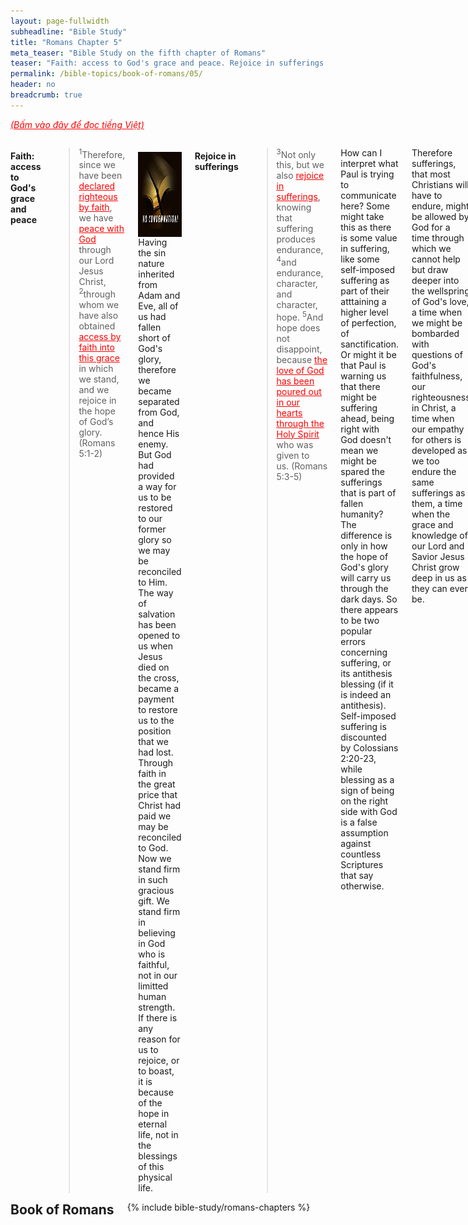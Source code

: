```yaml
---
layout: page-fullwidth
subheadline: "Bible Study"
title: "Romans Chapter 5"
meta_teaser: "Bible Study on the fifth chapter of Romans"
teaser: "Faith: access to God's grace and peace. Rejoice in sufferings. God demonstrates His love for us. Reconciliation with God. Saved by Christ's life. Death spreads to all. The Gift by the Grace of God. The reigns of sin vs. grace."
permalink: /bible-topics/book-of-romans/05/
header: no
breadcrumb: true
---
```

<!--more-->
<p style="font-style: italic;"><a style="color: #ff0000;" href="{{ site.projectname }}/hoc-kinh-thanh/sach-ro-ma/05/">(Bấm vào đây để đọc tiếng Việt)</a></p>
<div class="row">
<div class="medium-8 columns">

<!-- MAIN TEXT -->
<h4 style="text-align: left;"><strong>Faith: access to God's grace and peace</strong></h4><blockquote><sup>1</sup>Therefore, since we have been <span style="text-decoration: underline;"><span style="color: #ff0000; text-decoration: underline;">declared righteous by faith</span></span>, we have <span style="text-decoration: underline;"><span style="color: #ff0000; text-decoration: underline;">peace with God</span></span> through our Lord Jesus Christ, <sup>2</sup>through whom we have also obtained <span style="text-decoration: underline; color: #ff0000;">access by faith into this grace</span> in which we stand, and we rejoice in the hope of Godʼs glory. (Romans 5:1-2)
</blockquote>
<div>
<p>
<img alt src="/images/no-condemnation.jpg" style="border: 0px none; margin: 7px 15px 0px 0px; max-width: 100%; height: 136px; padding: 0px; float: left;">
<p style="text-align: left;"><span style="text-align: left;">Having the sin nature inherited from Adam and Eve, all of us had fallen short of God's glory, therefore we became separated from God, and hence His enemy. But God had provided a way for us to be restored to our former glory so we may be reconciled to Him. The way of salvation has been opened to us when Jesus died on the cross, became a payment to restore us to the position that we had lost. Through faith in the great price that Christ had paid we may be reconciled to God. Now we stand firm in such gracious gift. We stand firm in believing in God who is faithful, not in our limitted human strength. If there is any reason for us to rejoice, or to boast, it is because of the hope in eternal life, not in the blessings of this physical life.</span></p>
</p>
</div>
<h4 style="text-align: left;"><strong>Rejoice in sufferings</strong></h4>

<blockquote><sup>3</sup>Not only this, but we also <span style="text-decoration: underline;"><span style="color: #ff0000; text-decoration: underline;">rejoice in sufferings</span></span>, knowing that suffering produces endurance, <sup>4</sup>and endurance, character, and character, hope.&nbsp;<sup>5</sup>And hope does not disappoint, because <span style="text-decoration: underline;"><span style="color: #ff0000; text-decoration: underline;">the love of God has been poured out in our hearts through the Holy Spirit</span></span> who was given to us.&nbsp;<span style="text-align: left;">(Romans 5:3-5)</span></blockquote>

<p style="text-align: left;">How can I interpret what Paul is trying to communicate here? Some might take this as there is some value in suffering, like some self-imposed suffering as part of their atttaining a higher level of perfection, of sanctification. Or might it be that Paul is warning us that there might be suffering ahead, being right with God doesn't mean we might be spared the sufferings that is part of fallen humanity? The difference is only in how the hope of God's glory will carry us through the dark days. So there appears to be two popular errors concerning suffering, or its antithesis blessing (if it is indeed an antithesis). Self-imposed suffering is discounted by Colossians 2:20-23, while blessing as a sign of being on the right side with God is a false assumption against countless Scriptures that say otherwise.</p>
<p style="text-align: left;">Therefore sufferings, that most Christians will have to endure, might be allowed by God for a time through which we cannot help but draw deeper into the wellspring of God's love, a time when we might be bombarded with questions of God's faithfulness, our righteousness in Christ, a time when our empathy for others is developed as we too endure the same sufferings as them, a time when the grace and knowledge of our Lord and Savior Jesus Christ grow deep in us as they can ever be.</p>
<p style="text-align: left;">The love of God as it is poured out in our hearts gives us the reason, the ability, the power, to rejoice in sufferings, to keep hoping for the day of God's glory. But I venture to bring in some other passages concerning the amazing power of God's love that is weaved through many beautiful hymns that lift our spirit to the heavenly places. Perfect love cast out fears, relief from the fear of God's wrath leads to relief from many fears in regard to life's troubles (1 John 4:18). The Spirit filled our hearts with God's love so we can overcome our fears and call Him "Abba," or daddy (Romans 8:15). For God so loved the world ... (John 3:16). And then the following verses that continue with the theme of God's love.</p>
<h4 style="text-align: left;"><strong>God's love for us</strong></h4><blockquote><sup>6</sup><span style="text-align: left;">For while we were still <span style="text-decoration: underline;"><span style="color: #ff0000; text-decoration: underline;">helpless</span></span>, at the right time <span style="text-decoration: underline;"><span style="color: #ff0000; text-decoration: underline;">Christ died for the ungodly</span></span>. <sup>7</sup>(For rarely will anyone die for a righteous person, though for a good person perhaps someone might possibly dare to die.) <sup>8</sup>But God demonstrates his own love for us, in that while we were <span style="text-decoration: underline;"><span style="color: #ff0000; text-decoration: underline;">still sinners</span></span>, Christ died for us.</span><span style="text-align: left;"></span><span style="text-align: left;">(Romans 5:6-8)</span></blockquote>
<p style="text-align: left;">There is an old hymn titled <span style="color: #008000;"><em>I Gave My Life for Thee</em></span> that goes something like this: <em>"I gave my life for thee, My precious blood I shed. That thou might'st ransomed be, and quickened from the dead. I gave, I gave my life for thee. <span style="text-decoration: underline;">What hast thou done for me?</span>" </em>This hymn used to be sung at our church every communion Sunday, and the last part of the lyrics always gave me the creep. What has thou done for me? I was helpless then, and I'm still helpless now. Christ died for me, he gave me a priceless gift, what am I supposed to give back, from my extreme helplessness and ungodliness? The only reason I'm godly now is because Christ has imparted upon me his godliness which I never deserved. In and of myself what can I give? Whatever I try to give back to God will be like a homeless trying to give back to me his cardboard for the sleeping bag I gave him; yet this comparison falls far short of what Christ gave me. Since there is nothing I can give back to God, except for what He gave me which is already his, is this hymn trying to provoke in me a guilt that should have been gone thanks to Christ's sacrifice? No, this hymn is a disgrace especially <span style="text-align: left;">for&nbsp;</span>communion Sunday.</p>
<p style="text-align: left;">These verses of Romans 5:6-8 show the great chasm between God and Man, they direct our attention away from depraved men to gracious God and his love toward undeserving sinners. It is a great relief that Scripture considers us as such, it allows us to see us as we really are, but with wide open arms like the father of the prodigal son waiting for him from afar. It allows the warmth of God's light to shine in the dark places of our hearts not to expose us to shame, but to cast it away. It's a relief that God accepts us as we are. Had the father of the prodigal son said this to him upon his drawing near: "What hast thou done for me?" Had God said this to you? Aren't you glad He didn't?</p>
<h4 style="text-align: left;"><strong>Reconciliation with God. Saved by Christ's life</strong></h4><blockquote><sup>9</sup>Much more then, because we have now been declared righteous by his blood, we will be saved through him from God's wrath. <sup>10</sup>For if while we were enemies we were <span style="text-decoration: underline;"><span style="color: #ff0000; text-decoration: underline;">reconciled to God</span></span> through the death of his Son, how much more, since we have been reconciled, will we be <span style="text-decoration: underline;"><span style="color: #ff0000; text-decoration: underline;">saved by his life</span></span>? <sup>11</sup>Not only this, but we also rejoice in God through our Lord Jesus Christ, through whom we have now received this <span style="color: #000000;">reconciliation</span>.&nbsp;<span style="text-align: left;">(Romans 5:9-11)</span></blockquote>
<p style="text-align: left;">There is much that can be written about this topic of reconciliation, especially with God. I'm sure all of us have experienced the peace and joy that were felt when loved ones reconciled after a time of a rift in a relationship. So it must be with God and Man.</p>
<p style="text-align: left;">But being reconciled with God is only the beginning, we were saved by his death on the cross, now comes the part that has eluded me for a long time, we're also saved by his life. We were saved by his death, and then how much more we will still be saved by his life. What is the implication of this? Salvation doesn't end at the cross, it continues on until the day we meet God. Jesus didn't just pick me up from the ocean of despair then drop in the desert of self-help, of see-if-you-can-make-it-to-the-end. No, we're saved by his life, the life with the same power that breathed life into that lump of clay that was Adam. From this point on, I can live a life of trust, not of using external laws to guide my relationship with God, but of Him living in me (Colossians 1:27), the power of God Almighty that will carry me through to the end. That is the reason for the joy that wells up inside when the Life makes His abode in my heart.</p>
<h4 style="text-align: left;"><strong>Death spread to all</strong></h4><blockquote><sup>12</sup>So then, just as <span style="text-decoration: underline;"><span style="color: #ff0000; text-decoration: underline;">sin entered the world through one man</span></span> and death through sin, and so <span style="text-decoration: underline;"><span style="color: #ff0000; text-decoration: underline;">death spread to all</span></span> people because all sinned— <sup>13</sup>for before the law was given, sin was in the world, but there is no accounting for sin when there is no law. <sup>14</sup>Yet <span style="text-decoration: underline;"><span style="color: #ff0000; text-decoration: underline;">death reigned from Adam</span></span> until Moses even over those who did not sin in the same way that Adam (who is a type of the coming one) transgressed.&nbsp;<span style="text-align: left;">(Romans 5:12-14)</span></blockquote>
<p style="text-align: left;">According to verse 13, when there is no law, there is no accounting for sin, yet death entered the world since the time of Adam, a long time before God gave the Law to the Jews. Paul is alluding to a more universal law that reign in man's heart since the Fall, it is this law, the knowledge of good and evil, that condemns them day and night, and makes them spiritually dead just as God had said (Genesis 2:17).</p>
<h4 style="text-align: left;"><span style="color: #000000;"><strong>The Gift by the Grace of God</strong></span></h4>
<blockquote><sup>15</sup>But the gracious gift is not like the transgression. For if the many died through the transgression of the one man, how much more did the grace of God and <span style="text-decoration: underline;"><span style="color: #ff0000; text-decoration: underline;">the gift by the grace</span></span> of the one man Jesus Christ multiply to the many! <sup>16</sup>And the gift is not like the one who sinned. For judgment, resulting from the one transgression, led to condemnation, but the gracious gift from the many failures led to justification. <sup>17</sup>For if, by the transgression of the one man, death reigned through the one, how much more will those who receive the abundance of grace and of the gift of righteousness reign in life through the one, Jesus Christ! <sup>18</sup>Consequently, just as condemnation for all people came through one transgression, so too through the one righteous act came righteousness leading to life for all people. <sup>19</sup>For just as through the disobedience of the one man many were made sinners, so also <span style="text-decoration: underline;"><span style="color: #ff0000; text-decoration: underline;">through the obedience of one man</span></span> many will be made righteous. <span style="text-align: left;">(Romans 5:15-19)</span></blockquote>
<p style="text-align: left;">All died through the transgression of one man, but by another all may live. Notice what stands between the first Adam and the second, namely Jesus Christ, between death and life, the precious few words that make it all possible for our redemption. Can you see? Notice these words: GIFT and GRACE. What part do we play to get from death to life? Nothing. Nothing except it's God's grace and his precious gift of his Son. How do we receive this gift? God gives us the only way, very straight and very narrow: to believe in the One God has sent (John 6:28-29).&nbsp;Jesus' obedience is to go to the cross, and our obedience is to believe in him and receive this gift of life.</p>
<h4 style="text-align: left;"><strong>The reigns of sin vs. grace</strong></h4><blockquote><sup>20</sup>Now <span style="text-decoration: underline;"><span style="color: #ff0000; text-decoration: underline;">the law came in</span></span> so that the transgression may increase, but where <span style="text-decoration: underline;"><span style="color: #ff0000; text-decoration: underline;">sin increased</span></span>, grace multiplied all the more, <sup>21</sup>so that just as <span style="text-decoration: underline; color: #ff0000;">sin reigned in death</span>, so also <span style="text-decoration: underline;"><span style="color: #ff0000; text-decoration: underline;">grace will reign through righteousness to eternal life</span></span> through Jesus Christ our Lord.&nbsp;<span style="text-align: left;">(Romans 5:20-21)</span></p>
</blockquote>
<p style="text-align: left;">Transgression increased as the law came in to keep accounting of it, and because it removes ambiguity about what is sin and what is not (Romans 7:7). It helps the self-righteous see their depravity to the point they realize they need God's grace and mercies; therefore grace multiplied all the more. All those that are out of Christ, are under sin and spiritually dead; in this realm, sin rules. But those that are under grace, sin has no dominion over them. In this realm of the spiritually alive, grace reigns. Need I say anymore about the role of the law here?<br>
</p>
<p abp="1999"><em abp="2000" style="color: #999999;"><span abp="2001" style="font-size: 10pt; line-height: 1.2em;">Scripture quoted by permission. All scripture quotations, unless otherwise indicated, are taken from the NET Bible® copyright ©1996-2006 by Biblical Studies Press, L.L.C. All rights reserved.</span></em></p>
<p><em style="color: #999999; text-align: left;"><span style="font-size: 10pt;">Nghi Nguyen</span></em></p>

<div class="alert-box text radius "><p><em abp="2000" style="color: #999999;">Disclaimer: This is my own opinion on the topic, which does not necessarily reflect the church's theology, or beliefs of the individuals in it — Nghi Nguyen</em></p></div>
</div><!-- /.medium-8.columns -->
<div class="bible-index medium-4 columns">
<h2 style="margin: 0px">Book of Romans</h2>
        {% include bible-study/romans-chapters %}
</div><!-- /.medium-4.columns -->
</div><!-- /.row -->
